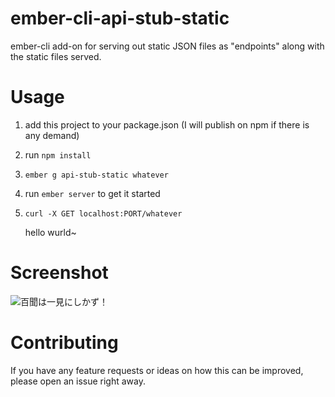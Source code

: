 ember-cli-api-stub-static
=========================

ember-cli add-on for serving out static JSON files as "endpoints" along with the static files served.

# Usage

1. add this project to your package.json (I will publish on npm if there is any demand)

2. run `npm install`

3. `ember g api-stub-static whatever`

4. run `ember server` to get it started

5. `curl -X GET localhost:PORT/whatever`

    hello wurld~
    
# Screenshot

![百聞は一見にしかず！](http://media-cache-ak0.pinimg.com/originals/c6/e3/58/c6e3589812702fc3e4c080dc7c651247.jpg)


# Contributing

If you have any feature requests or ideas on how this can be improved, please open an issue right away.
